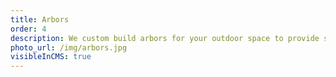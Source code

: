 ```yaml
---
title: Arbors
order: 4
description: We custom build arbors for your outdoor space to provide shade, plant trellising, and an element of fantasy.
photo_url: /img/arbors.jpg
visibleInCMS: true
---
```


